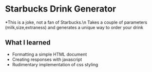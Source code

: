 # Starbucks Drink Generator

*This is a joke, not a fan of Starbucks.\n
Takes a couple of parameters (milk,size,extraness) and generates a unique way to order your drink

## What I learned

- Formatting a simple HTML document
- Creating responses with javascript
- Rudimentary implementation of css styling
